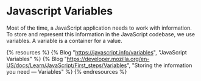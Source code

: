 # Javascript Variables

Most of the time, a JavaScript application needs to work with information. To store and represent this information in the JavaScript codebase, we use variables. A variable is a container for a value.

{% resources %}
  {% Blog "https://javascript.info/variables", "JavaScript Variables" %}
  {% Blog "https://developer.mozilla.org/en-US/docs/Learn/JavaScript/First_steps/Variables", "Storing the information you need — Variables" %}
{% endresources %}
